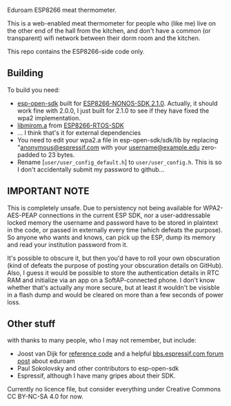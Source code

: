 Eduroam ESP8266 meat thermometer.

This is a web-enabled meat thermometer for people who (like me)
live on the other end of the hall from the kitchen, and don't
have a common (or transparent) wifi network between their dorm
room and the kitchen.

This repo contains the ESP8266-side code only.

Building
---
To build you need:
* [esp-open-sdk](https://github.com/pfalcon/esp-open-sdk) built for [ESP8266-NONOS-SDK 2.1.0](https://github.com/espressif/ESP8266_NONOS_SDK/tree/v2.1.0). Actually, it should work fine with 2.0.0, I just built for 2.1.0 to see if they have fixed the wpa2 implementation.
* [libmirom.a](https://github.com/espressif/ESP8266_RTOS_SDK/blob/master/lib/libmirom.a) from [ESP8266-RTOS-SDK](https://github.com/espressif/ESP8266_RTOS_SDK)
* ... I think that's it for external dependencies
* You need to edit your wpa2.a file in esp-open-sdk/sdk/lib by replacing "anonymous@espressif.com with your username@example.edu zero-padded to 23 bytes.
* Rename [`user/user_config_default.h`] to `user/user_config.h`. This is so I don't accidentally submit my password to github...

IMPORTANT NOTE
---
This is completely unsafe. Due to persistency not being available for WPA2-AES-PEAP connections in the current ESP SDK, nor a user-addressable locked memory the username and password have to be stored in plaintext in the code, or passed in externally every time (which defeats the purpose). So anyone who wants and knows, can pick up the ESP, dump its memory and read your institution password from it. 

It's possible to obscure it, but then you'd have to roll your own obscuration (kind of defeats the purpose of posting your obscuration details on GitHub). Also, I guess it would be possible to store the authentication details in RTC RAM and initialize via an app on a SoftAP-connected phone. I don't know whether that's actually any more secure, but at least it wouldn't be visisble in a flash dump and would be cleared on more than a few seconds of power loss.

Other stuff
---
with thanks to many people, who I may not remember, but include:
* Joost van Dijk for [reference code](https://github.com/joostd/esp8266-eduroam "esp8266-eduroam on GitHub") and a helpful [bbs.espressif.com forum post](http://bbs.espressif.com/viewtopic.php?t=2904#p11053) about eduroam
* Paul Sokolovsky and other contributors to esp-open-sdk
* Espressif, although I have many gripes about their SDK.

Currently no licence file, but consider everything under Creative Commons CC BY-NC-SA 4.0 for now.

